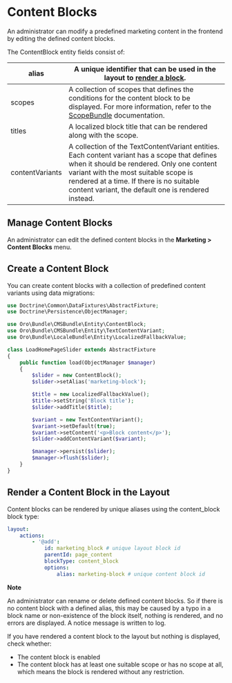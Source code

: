 <a id="bundle-docs-commerce-cms-bundle-content-blocks"></a>

# Content Blocks

An administrator can modify a predefined marketing content in the frontend by editing the defined content blocks.

The ContentBlock entity fields consist of:

| alias           | A unique identifier that can be used in the layout to [render a block](#bundle-docs-commerce-cms-bundle-render-content-blocks).                                                                                                                                                       |
|-----------------|---------------------------------------------------------------------------------------------------------------------------------------------------------------------------------------------------------------------------------------------------------------------------------------|
| scopes          | A collection of scopes that defines the conditions for the content block to be displayed. For more information, refer to the <a href="https://github.com/oroinc/platform/blob/5.0/src/Oro/Bundle/ScopeBundle/README.md" target="_blank">ScopeBundle</a> documentation.                |
| titles          | A localized block title that can be rendered along with the scope.                                                                                                                                                                                                                    |
| contentVariants | A collection of the TextContentVariant entities. Each content variant has a scope that defines when it should be rendered. Only one content variant with the most suitable scope is rendered at a time. If there is no suitable content variant, the default one is rendered instead. |

## Manage Content Blocks

An administrator can edit the defined content blocks in the **Marketing > Content Blocks** menu.

## Create a Content Block

You can create content blocks with a collection of predefined content variants using data migrations:

```php
use Doctrine\Common\DataFixtures\AbstractFixture;
use Doctrine\Persistence\ObjectManager;

use Oro\Bundle\CMSBundle\Entity\ContentBlock;
use Oro\Bundle\CMSBundle\Entity\TextContentVariant;
use Oro\Bundle\LocaleBundle\Entity\LocalizedFallbackValue;

class LoadHomePageSlider extends AbstractFixture
{
    public function load(ObjectManager $manager)
    {
        $slider = new ContentBlock();
        $slider->setAlias('marketing-block');

        $title = new LocalizedFallbackValue();
        $title->setString('Block title');
        $slider->addTitle($title);

        $variant = new TextContentVariant();
        $variant->setDefault(true);
        $variant->setContent('<p>Block content</p>');
        $slider->addContentVariant($variant);

        $manager->persist($slider);
        $manager->flush($slider);
    }
}
```

<a id="bundle-docs-commerce-cms-bundle-render-content-blocks"></a>

## Render a Content Block in the Layout

Content blocks can be rendered by unique aliases using the content_block block type:

```yaml
layout:
    actions:
        - '@add':
            id: marketing_block # unique layout block id
            parentId: page_content
            blockType: content_block
            options:
                alias: marketing-block # unique content block id
```

**Note**

An administrator can rename or delete defined content blocks. So if there is no content block with a defined alias, this may be caused by a typo in a block name or non-existence of the block itself, nothing is rendered, and no errors are displayed. A notice message is written to log.

If you have rendered a content block to the layout but nothing is displayed, check whether:

- The content block is enabled
- The content block has at least one suitable scope or has no scope at all, which means the block is rendered without any restriction.

<!-- Frontend -->
